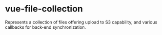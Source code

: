 # vue-file-collection

Represents a collection of files offering upload to S3 capability, and various
callbacks for back-end synchronization.